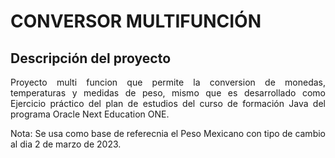 <div align="left">

  <h1>CONVERSOR MULTIFUNCIÓN</h1>

</div>

## Descripción del proyecto 

<p align="justify">
  Proyecto multi funcion que permite la conversion de monedas, temperaturas y medidas de peso, mismo que es desarrollado como Ejercicio práctico del plan de estudios del curso de formación Java del programa Oracle Next Education ONE.
</p>

<p align="justify">
Nota: Se usa como base de referecnia el Peso Mexicano con tipo de cambio al dia 2 de marzo de 2023.
</p>
